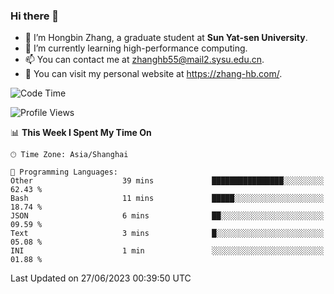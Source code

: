 ### Hi there 👋

- 🔭 I’m Hongbin Zhang, a graduate student at **Sun Yat-sen University**.
- 🌱 I’m currently learning high-performance computing.
- 📫 You can contact me at zhanghb55@mail2.sysu.edu.cn.
- 👀 You can visit my personal website at https://zhang-hb.com/.

<!--START_SECTION:waka-->
![Code Time](http://img.shields.io/badge/Code%20Time-214%20hrs%2011%20mins-blue)

![Profile Views](http://img.shields.io/badge/Profile%20Views-7-blue)

📊 **This Week I Spent My Time On** 

```text
🕑︎ Time Zone: Asia/Shanghai

💬 Programming Languages: 
Other                    39 mins             ████████████████░░░░░░░░░   62.43 % 
Bash                     11 mins             █████░░░░░░░░░░░░░░░░░░░░   18.74 % 
JSON                     6 mins              ██░░░░░░░░░░░░░░░░░░░░░░░   09.59 % 
Text                     3 mins              █░░░░░░░░░░░░░░░░░░░░░░░░   05.08 % 
INI                      1 min               ░░░░░░░░░░░░░░░░░░░░░░░░░   01.88 % 
```


 Last Updated on 27/06/2023 00:39:50 UTC
<!--END_SECTION:waka-->